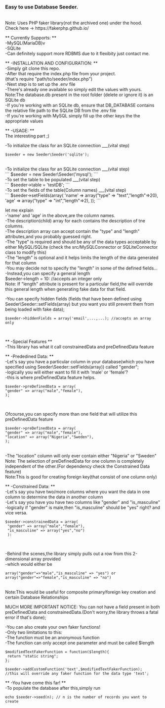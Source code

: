 ### Easy to use Database Seeder. 
<br>
Note: Uses PHP faker library(not the archived one) under the hood. <br>
Check here -> https://fakerphp.github.io/ <br>

** Currently Supports: ** <br>
-MySQL(MariaDB)v<br>
-SQLite <br>
-Can definitely support more RDBMS due to it flexibity just contact me. <br>

** -INSTALLATION AND CONFIGURATION: ** <br>
-Simply git clone this repo. <br>
-After that require the index.php file from your project. <br>
(that's require "path/to/seeder/index.php") <br>
-Next step is to set up the .env file <br>
-There's already one available so simply edit the values with yours. <br>
Note:The database.db present in the root folder (delete or ignore it) is an SQLite db <br>
-If you're working with an SQLite db, ensure that DB_DATABASE contains the relative file path to the SQLite DB from the .env file <br>
-If you're working with MySQL simply fill up the other keys the the appropriate values <br>


** -USAGE: ** <br>
The interesting part ;) <br>

-To initialize the class for an SQLite connection ___(vital step) <br>
```
$seeder = new Seeder\Seeder('sqlite');
```
<br>
-To initialize the class for an SQLite connection ___(vital step) <br>
```
$seeder = new Seeder\Seeder('mysql');
```
<br>
-To set the table to be populated ___(vital step) <br>
```
$seeder->table = 'testDB'; 
```
<br>
-To set the fields of the table(Column names) ___(vital step) <br>
```
$seeder->setFields(array(
'name' => array("type" => "text","length"=>20),
'age' => array("type" => "int","length"=>2),
));
```
<br>

let me explain <br>
-'name' and 'age' in the above,are the column names. <br>
-The description(child) array for each contains the description of tne columns. <br>
-The description array can accept contain the "type" and "length" attributes,and you probably guessed right. <br>
-The "type" is required and should be any of the data types acceptable by either MySQL/SQLite (check the src/MySQLConnector or SQLiteConnector class to modify this) <br>
-The "length" is optional and it helps limits the length of the data generated for that column <br>
-You may decide not to specify the "length" in some of the defined fields... <br>
-Instead,you can specify a general length <br>
$seeder->length = 10: //accepts an integer only <br>
Note: If "length" attribute is present for a particular field,the will override this general length when generating fake data for that field. <br>

-You can specify hidden fields (fields that have been defined using Seeder\Seeder::setFields(array) but you want you still prevent them from being loaded with fake data); <br>
```
$seeder->hiddenFields = array('email',...,...); //accepts an array only
```
 <br>

** -Special Features ** <br>
-This library has what it call constrainedData and preDefinedData feature <br>

** -Prededined Data: ** <br>
-Let's say you have a particular column in your database(which you have specified using Seeder\Seeder::setFields(array)) called "gender"; <br>
-logically you will either want to fill it with 'male' or 'female'? <br> 
-this is where preDefinedData feature helps. <br>
```
$seeder->preDefinedData = array(
"gender" => array("male","female"),
); 
```
<br>

Ofcourse,you can specify more than one field that will utilize this preDefinedData feature <br>
```
$seeder->preDefinedData = array(
"gender" => array("male","female"),
"location" => array("Nigeria","Sweden"),
);
```
<br>
-The "location" column will only ever contain either "Nigeria" or "Sweden" <br>
Note: The selection of preDefinedData for one column is completely independent of the other.(For dependency check the Constrained Data feature) <br>
Note:This is good for creating foreign key(that consist of one column only) <br>


** -Constrained Data: ** <br>
-Let's say you have two/more columns where you want the data in one column to determine the data in another column <br>
-Let's say you have you have two columns like "gender" and "is_masculine" <br>
-logically if "gender" is male,then "is_masculine" should be "yes" right? and vice versa. <br>
```
$seeder->constrainedData = array(
 "gender" => array("male","female"),
 "is_masculine" => array("yes","no")
 ): 
 ```
 <br>

-Behind the scenes,the library simply pulls out a row from this 2-dimensional array provided <br>
-which would either be 
```
array("gender"=>"male","is_masculine" => "yes") or array("gender"=>"female","is_masculine" => "no")
```
<br>
Note:This would be useful for composite primary/foreign key creation and certain Database Relationships <br>

MUCH MORE IMPORTANT NOTICE: You can not have a field present in both preDefinedData and constrainedData.(Don't worry,the library throws a fatal error if that's done); <br>

-You can also create your own faker functions! <br>
-Only two limitations to this: <br>
-The function must be an anonymous function <br>
-The function can only accept one parameter and must be called $length <br>
```
$modifiedTextFakerFunction = function($length){
 return "static string";
}; 

$seeder->addCustomFunction('text',$modifiedTextFakerFunction);
//this will override any faker function for the data type 'text'; 
```

** -You have come this far! ** <br>
-To populate the database after this,simply run <br>
```
echo $seeder->seed(n); // n is the number of records you want to create
```